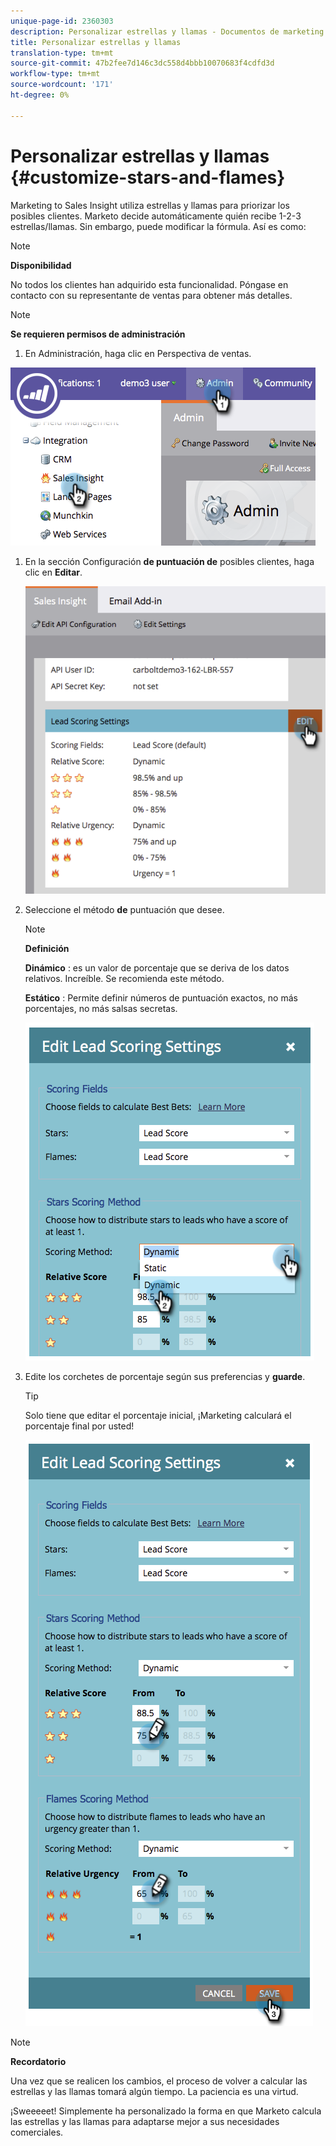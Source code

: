 ```yaml
---
unique-page-id: 2360303
description: Personalizar estrellas y llamas - Documentos de marketing - Documentación del producto
title: Personalizar estrellas y llamas
translation-type: tm+mt
source-git-commit: 47b2fee7d146c3dc558d4bbb10070683f4cdfd3d
workflow-type: tm+mt
source-wordcount: '171'
ht-degree: 0%

---
```



# Personalizar estrellas y llamas {#customize-stars-and-flames}

Marketing to Sales Insight utiliza estrellas y llamas para priorizar los posibles clientes. Marketo decide automáticamente quién recibe 1-2-3 estrellas/llamas. Sin embargo, puede modificar la fórmula. Así es como:

>[!NOTE]
>
>**Disponibilidad**
>
>No todos los clientes han adquirido esta funcionalidad. Póngase en contacto con su representante de ventas para obtener más detalles.

>[!NOTE]
>
>**Se requieren permisos de administración**

1. En Administración, haga clic en Perspectiva de ventas.

![](assets/image2014-9-16-13-3a38-3a6.png)

1. En la sección Configuración **de puntuación de** posibles clientes, haga clic en **Editar**.

   ![](assets/image2014-9-16-13-3a38-3a17.png)

1. Seleccione el método **de** puntuación que desee.

   >[!NOTE]
   >
   >**Definición**
   >
   >
   >**Dinámico** : es un valor de porcentaje que se deriva de los datos [](priority-urgency-relative-score-and-best-bets.md)relativos. Increíble. Se recomienda este método.
   >
   >
   >**Estático** : Permite definir números de puntuación exactos, no más porcentajes, no más salsas secretas.

   ![](assets/image2014-9-16-13-3a38-3a31.png)

1. Edite los corchetes de porcentaje según sus preferencias y **guarde**.

   >[!TIP]
   >
   >
   >Solo tiene que editar el porcentaje inicial, ¡Marketing calculará el porcentaje final por usted!

   ![](assets/image2014-9-16-13-3a38-3a49.png)

>[!NOTE]
>
>**Recordatorio**
>
>Una vez que se realicen los cambios, el proceso de volver a calcular las estrellas y las llamas tomará algún tiempo. La paciencia es una virtud.

¡Sweeeeet! Simplemente ha personalizado la forma en que Marketo calcula las estrellas y las llamas para adaptarse mejor a sus necesidades comerciales.